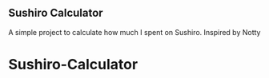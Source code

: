 ## Sushiro Calculator

A simple project to calculate how much I spent on Sushiro. Inspired by Notty

# Sushiro-Calculator
